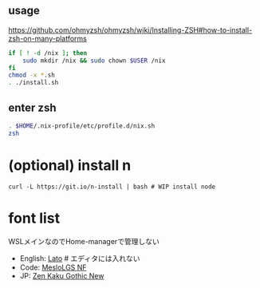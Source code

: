 ## usage

https://github.com/ohmyzsh/ohmyzsh/wiki/Installing-ZSH#how-to-install-zsh-on-many-platforms

```bash
if [ ! -d /nix ]; then
    sudo mkdir /nix && sudo chown $USER /nix
fi
chmod -x *.sh
. ./install.sh
```

## enter zsh

```bash
. $HOME/.nix-profile/etc/profile.d/nix.sh
zsh
```

# (optional) install n

```
curl -L https://git.io/n-install | bash # WIP install node
```

# font list

WSLメインなのでHome-managerで管理しない

- English: [Lato](https://fonts.google.com/specimen/Lato) # エディタには入れない
- Code: [MesloLGS NF](https://github.com/romkatv/powerlevel10k#fonts)
- JP: [Zen Kaku Gothic New](https://fonts.google.com/specimen/Zen+Kaku+Gothic+New)

